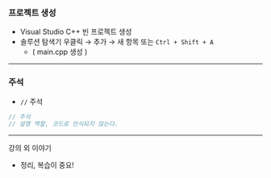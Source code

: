 ### 프로젝트 생성

- Visual Studio C++ 빈 프로젝트 생성
- 솔루션 탐색기 우클릭 → 추가 → 새 항목 또는 `Ctrl + Shift + A`
  - ( main.cpp 생성 )

---

### 주석

- `//` 주석

```cpp
// 주석
// 설명 역할, 코드로 인식되지 않는다.
```

---

강의 외 이야기

- 정리, 복습이 중요!
